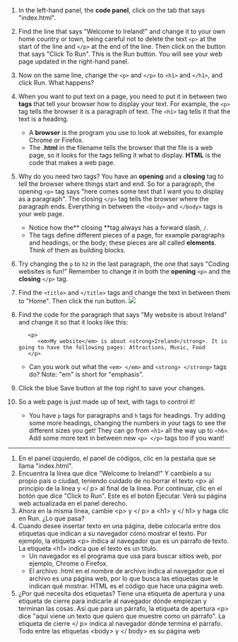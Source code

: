 1. In the left-hand panel, the **code panel**, click on the tab that says "index.html".
2. Find the line that says "Welcome to Ireland!" and change it to your own home country or town, being careful not to delete the text `<p>` at the start of the line and `</p>` at the end of the line. Then click on the button that says "Click To Run". This is the Run button. You will see your web page updated in the right-hand panel.
3. Now on the same line, change the `<p>` and `</p>` to `<h1>` and `</h1>`, and click Run. What happens?
4. When you want to put text on a page, you need to put it in between two **tags** that tell your browser how to display your text. For example, the `<p>` tag tells the browser it is a paragraph of text. The `<h1>` tag tells it that the text is a heading.
   * A **browser** is the program you use to look at websites, for example Chrome or Firefox.
   * The **.html** in the filename tells the browser that the file is a web page, so it looks for the tags telling it what to display. **HTML** is the code that makes a web page.
5. Why do you need two tags? You have an **opening** and a **closing** tag to tell the browser where things start and end. So for a paragraph, the opening `<p>` tag says "here comes some text that I want you to display as a paragraph". The closing `</p>` tag tells the browser where the paragraph ends. Everything in between the `<body>` and `</body>` tags is your web page.

   * Notice how the** closing **tag always has a forward slash, `/`.
   * The tags define different pieces of a page, for example paragraphs and headings, or the body; these pieces are all called **elements**. Think of them as building blocks.

6. Try changing the `p` to `h2` in the last paragraph, the one that says "Coding websites is fun!" Remember to change it in both the **opening** `<p>` and the **closing** `</p>` tag.

7. Find the `<title>` and `</title>` tags and change the text in between them to "Home". Then click the run button. ![](/assets/FirstTagsAndRun.png)
8. Find the code for the paragraph that says "My website is about Ireland" and change it so that it looks like this:
   ```
      <p>
         <em>My website</em> is about <strong>Ireland</strong>. It is going to have the following pages: Attractions, Music, Food
      </p>
   ```

   * Can you work out what the `<em> </em>` and `<strong> </strong>` tags do? Note: "em" is short for "emphasis".
9. Click the blue Save button at the top right to save your changes.
10. So a web page is just made up of text, with tags to control it!
    * You have `p` tags for paragraphs and `h` tags for headings. Try adding some more headings, changing the numbers in your tags to see the different sizes you get! They can go from `<h1>` all the way up to `<h6>`. Add some more text in between new `<p> </p>` tags too if you want!

-------------------------------------------------------------

1. En el panel izquierdo, el panel de códigos, clic en la pestaña que se llama "index.html".
2. Encuentra la línea que dice "Welcome to Ireland!" Y cambielo a su propio país o ciudad, teniendo cuidado de no borrar el texto &lt;p&gt; al principio de la línea y &lt;/ p&gt; al final de la línea. Por continuar, clic en el botón que dice "Click to Run". Este es el botón Ejecutar. Verá su página web actualizada en el panel derecho.
3. Ahora en la misma línea, cambie &lt;p&gt; y &lt;/ p&gt; a &lt;h1&gt; y &lt;/ h1&gt; y haga clic en Run. ¿Lo que pasa?
4. Cuando desee insertar texto en una página, debe colocarla entre dos etiquetas que indican a su navegador cómo mostrar el texto. Por ejemplo, la etiqueta &lt;p&gt; indica al navegador que es un párrafo de texto. La etiqueta &lt;h1&gt; indica que el texto es un titulo.
   * Un navegador es el programa que usa para buscar sitios web, por ejemplo, Chrome o Firefox.
   * El archivo .html en el nombre de archivo indica al navegador que el archivo es una página web, por lo que busca las etiquetas que le indican qué mostrar. HTML es el código que hace una página web.
5. ¿Por qué necesita dos etiquetas? Tiene una etiqueta de apertura y una etiqueta de cierre para indicarle al navegador dónde empiezan y terminan las cosas. Así que para un párrafo, la etiqueta de apertura &lt;p&gt; dice "aquí viene un texto que quiero que muestre como un párrafo". La etiqueta de cierre &lt;/ p&gt; indica al navegador dónde termina el párrafo. Todo entre las etiquetas &lt;body&gt; y &lt;/ body&gt; es su página web



